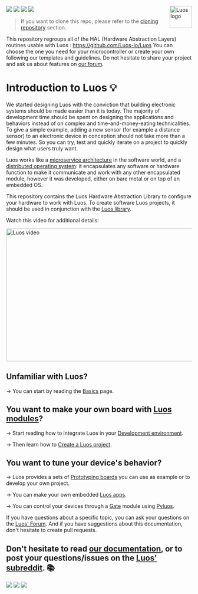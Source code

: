 <a href="https://luos.io"><img src="https://uploads-ssl.webflow.com/601a78a2b5d030260a40b7ad/602f8d74abdf72db7f5e3ed9_Luos_Logo_animation_Black.gif" alt="Luos logo" title="Luos" align="right" height="60" /></a>

[![](http://certified.luos.io)](https://luos.io)
[![](https://img.shields.io/reddit/subreddit-subscribers/Luos?style=social)](https://www.reddit.com/r/Luos)
[![](https://img.shields.io/twitter/url/http/shields.io.svg?style=social)](https://twitter.com/intent/tweet?text=Unleash%20electronic%20devices%20as%20microservices%20thanks%20to%20Luos&https://luos.io&via=Luos_io&hashtags=embeddedsystems,electronics,microservices,api)
[![](https://img.shields.io/badge/LinkedIn-Share-0077B5?style=social&logo=linkedin)](https://www.linkedin.com/sharing/share-offsite/?url=https%3A%2F%2Fgithub.com%2Fluos-io)

> If you want to clone this repo, please refer to the [cloning repository](#cloning-repository) section.

This repository regroups all of the HAL (Hardware Abstraction Layers) routines usable with Luos : https://github.com/Luos-io/Luos
You can choose the one you need for your microcontroller or create your own following our templates and guidelines.
Do not hesitate to share your project and ask us about features on [our forum](https://community.luos.io/).

# Introduction to Luos :bulb:

We started designing Luos with the conviction that building electronic systems should be made easier than it is today. The majority of development time should be spent on designing the applications and behaviors instead of on complex and time-and-money-eating technicalities. To give a simple example, adding a new sensor (for example a distance sensor) to an electronic device in conception should not take more than a few minutes. So you can try, test and quickly iterate on a project to quickly design what users truly want.

Luos works like a [microservice architecture](https://en.wikipedia.org/wiki/Microservices) in the software world, and a [distributed operating system](https://en.wikipedia.org/wiki/Distributed_operating_system): it encapsulates any software or hardware function to make it communicate and work with any other encapsulated module, however it was developed, either on bare metal or on top of an embedded OS.

This repository contains the Luos Hardware Abstraction Library to configure your hardware to work with Luos. To create software Luos projects, it should be used in conjunction with the [Luos library](https://github.com/Luos-io/Luos).

Watch this video for additional details:

<a href="https://youtu.be/xQe3z0M_FE8"><img border="0" alt="Luos video" src="https://www.luos.io/wp-content/uploads/2019/11/youtube.jpeg" width="640" height="360"></a>

## Unfamiliar with Luos?

→ You can start by reading the [Basics](https://docs.luos.io/pages/overview/general-basics.html) page.

## You want to make your own board with [Luos modules](https://docs.luos.io/pages/low/modules/create-modules.html)?

→ Start reading how to integrate Luos in your [Development environment](https://docs.luos.io/pages/low/dev-env.html).

→ Then learn how to [Create a Luos project](https://docs.luos.io/pages/low/modules/create-project.html).

## You want to tune your device's behavior?

→ Luos provides a sets of [Prototyping boards](https://docs.luos.io/pages/prototyping_boards/boards-list.html) you can use as example or to develop your own project.

→ You can make your own embedded [Luos apps](https://docs.luos.io/pages/low/modules/create-modules.html).

→ You can control your devices through a [Gate](https://docs.luos.io/pages/high/modules_list/gate.html) module using [Pyluos](https://docs.luos.io/pages/high/pyluos.html).

If you have questions about a specific topic, you can ask your questions on the [Luos' Forum](https://community.luos.io/). And if you have suggestions about this documentation, don't hesitate to create pull requests.

## Don't hesitate to read [our documentation](https://docs.luos.io), or to post your questions/issues on the [Luos' subreddit](https://www.reddit.com/r/Luos/). :books:


[![](https://img.shields.io/reddit/subreddit-subscribers/Luos?style=social)](https://www.reddit.com/r/Luos)
[![](https://img.shields.io/badge/Luos-Documentation-34A3B4)](https://docs.luos.io)
[![](https://img.shields.io/badge/LinkedIn-Follow%20us-0077B5?style=flat&logo=linkedin)](https://www.linkedin.com/company/luos)
